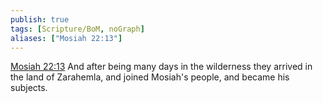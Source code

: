 ```yaml
---
publish: true
tags: [Scripture/BoM, noGraph]
aliases: ["Mosiah 22:13"]
---
```

[Mosiah 22:13](https://churchofjesuschrist.org/study/scriptures/bofm/mosiah/22?lang=eng&id=p13#p13) And after being many days in the wilderness they arrived in the land of Zarahemla, and joined Mosiah's people, and became his subjects.
